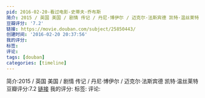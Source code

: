 ```yaml
---
pid: 2016-02-20-看过电影-史蒂夫·乔布斯
简介: 2015 / 英国 美国 / 剧情 传记 / 丹尼·博伊尔 / 迈克尔·法斯宾德 凯特·温丝莱特
豆瓣评分: '7.2'
链接: https://movie.douban.com/subject/25850443/
创建时间: '2016-02-20 20:37:56'
我的评分:
标签:
评论:
tags: [douban]
categories: [timeline]
---
```

简介:2015 / 英国 美国 / 剧情 传记 / 丹尼·博伊尔 / 迈克尔·法斯宾德 凯特·温丝莱特
豆瓣评分:7.2
[链接](https://movie.douban.com/subject/25850443/)
我的评分:
标签:
评论:
